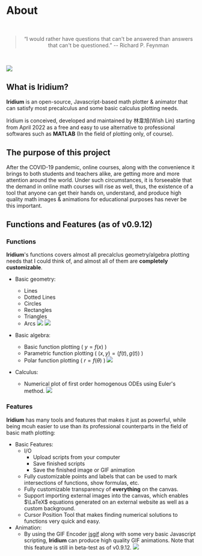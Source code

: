 # About

<br>

> <center>“I would rather have questions that can't be answered than answers that can't be questioned.” -- Richard P. Feynman

<br>
</center>

 ![](https://i.imgur.com/0fZ01NB.png)

## What is Iridium?
**Iridium** is an open-source, Javascript-based math plotter & animator that can satisfy most precalculus and some basic calculus plotting needs. 

Iridium is conceived, developed and maintained by 林韋旭(Wish Lin) starting from April 2022 as a free and easy to use alternative to professional softwares such as **MATLAB** (In the field of plotting only, of course).

## The purpose of this project

After the COVID-19 pandemic, online courses, along with the convenience it brings to both students and teachers alike, are getting more and more attention around the world. Under such circumstances, it is forseeable that the demand in online math courses will rise as well, thus, the existence of a tool that anyone can get their hands on, understand, and produce high quality math images & animations for educational purposes has never be this important.

## Functions and Features (as of v0.9.12)

### Functions

**Iridium**'s functions covers almost all precalclus geometry/algebra plotting needs that I could think of, and almost all of them are **completely customizable**.

* Basic geometry: 
    * Lines
    * Dotted Lines
    * Circles
    * Rectangles
    * Triangles
    * Arcs
![](https://i.imgur.com/EtCYp61.png)
![](https://i.imgur.com/SMFe9fI.png)

* Basic algebra: 
    * Basic function plotting ( $y = f(x)$ )
    * Parametric function plotting ( $(x,y) = (f(t),g(t))$ )
    * Polar function plotting ( $r = f(\theta)$ )
![](https://i.imgur.com/zXhEFpU.png)

* Calculus:
    * Numerical plot of first order homogenous ODEs using Euler's method. 
![](https://i.imgur.com/FjtCIFx.png)







### Features

**Iridium** has many tools and features that makes it just as powerful, while being mcuh easier to use than its professional counterparts in the field of basic math plotting:

* Basic Features:
    * I/O 
        * Upload scripts from your computer
        * Save finished scripts
        * Save the finished image or GIF animation
    * Fully customizable points and labels that can be used to mark intersections of functions, show formulas, etc.
    * Fully customizable transparency of **everything** on the canvas.
    * Support importing external images into the canvas, which enables $\LaTeX$ equations generated on an external website as well as a custom background.
    * Cursor Position Tool that makes finding numerical solutions to functions very quick and easy.
* Animation:
    * By using the GIF Encoder [jsgif](https://github.com/antimatter15/jsgif) along with some very basic Javascript scripting, **Iridium** can produce high quality GIF animations. Note that this feature is still in beta-test as of v0.9.12.
    ![](https://i.imgur.com/Z4vr6v0.gif)